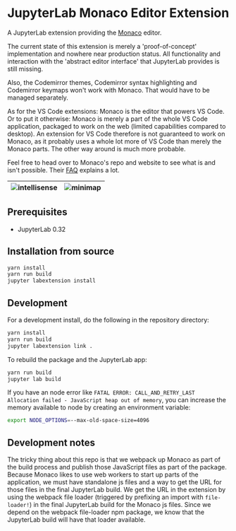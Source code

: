 # JupyterLab Monaco Editor Extension

A JupyterLab extension providing the [Monaco](https://github.com/Microsoft/monaco-editor/) editor.

The current state of this extension is merely a 'proof-of-concept' implementation and nowhere near production status. All functionality and interaction with the 'abstract editor interface' that JupyterLab provides is still missing.

Also, the Codemirror themes, Codemirror syntax highlighting and Codemirror keymaps won't work with Monaco. That would have to be managed separately.

As for the VS Code extensions: Monaco is the editor that powers VS Code. Or to put it otherwise: Monaco is merely a part of the whole VS Code application, packaged to work on the web (limited capabilities compared to desktop). An extension for VS Code therefore is not guaranteed to work on Monaco, as it probably uses a whole lot more of VS Code than merely the Monaco parts. The other way around is much more probable.

Feel free to head over to Monaco's repo and website to see what is and isn't possible. Their [FAQ](https://github.com/Microsoft/monaco-editor#faq) explains a lot.

| ![intellisense](./screenshots/intellisense.png) | ![minimap](./screenshots/minimap.png) |
| ----------------------------------------------- | ------------------------------------- |

## Prerequisites

* JupyterLab 0.32

## Installation from source

```bash
yarn install
yarn run build
jupyter labextension install
```

## Development

For a development install, do the following in the repository directory:

```bash
yarn install
yarn run build
jupyter labextension link .
```

To rebuild the package and the JupyterLab app:

```bash
yarn run build
jupyter lab build
```

If you have an node error like `FATAL ERROR: CALL_AND_RETRY_LAST Allocation failed - JavaScript heap out of memory`, you can increase the memory available to node by creating an environment variable:

```sh
export NODE_OPTIONS=--max-old-space-size=4096
```

## Development notes

The tricky thing about this repo is that we webpack up Monaco as part of the build process and publish those JavaScript files as part of the package. Because Monaco likes to use web workers to start up parts of the application, we must have standalone js files and a way to get the URL for those files in the final JupyterLab build. We get the URL in the extension by using the webpack file loader (triggered by prefixing an import with `file-loader!`) in the final JupyterLab build for the Monaco js files. Since we depend on the webpack file-loader npm package, we know that the JupyterLab build will have that loader available.

